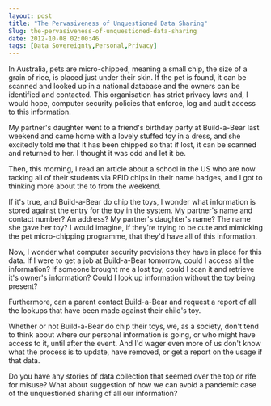 ```yaml
---
layout: post
title: "The Pervasiveness of Unquestioned Data Sharing"
Slug: the-pervasiveness-of-unquestioned-data-sharing
date: 2012-10-08 02:00:46
tags: [Data Sovereignty,Personal,Privacy]
---
```

In Australia, pets are micro-chipped, meaning a small chip, the size of a grain of rice, is placed just under their skin. If the pet is found, it can be scanned and looked up in a national database and the owners can be identified and contacted. This organisation has strict privacy laws and, I would hope, computer security policies that enforce, log and audit access to this information.

My partner's daughter went to a friend's birthday party at Build-a-Bear last weekend and came home with a lovely stuffed toy in a dress, and she excitedly told me that it has been chipped so that if lost, it can be scanned and returned to her. I thought it was odd and let it be.

Then, this morning, I read an article about a school in the US who are now tacking all of their students via RFID chips in their name badges, and I got to thinking more about the to from the weekend.

If it's true, and Build-a-Bear do chip the toys, I wonder what information is stored against the entry for the toy in the system. My partner's name and contact number? An address? My partner's daughter's name? The name she gave her toy? I would imagine, if they're trying to be cute and mimicking the pet micro-chipping programme, that they'd have all of this information.

Now, I wonder what computer security provisions they have in place for this data. If I were to get a job at Build-a-Bear tomorrow, could I access all the information? If someone brought me a lost toy, could I scan it and retrieve it's owner's information? Could I look up information without the toy being present?

Furthermore, can a parent contact Build-a-Bear and request a report of all the lookups that have been made against their child's toy.

Whether or not Build-a-Bear do chip their toys, we, as a society, don't tend to think about where our personal information is going, or who might have access to it, until after the event. And I'd wager even more of us don't know what the process is to update, have removed, or get a report on the usage if that data.

Do you have any stories of data collection that seemed over the top or rife for misuse? What about suggestion of how we can avoid a pandemic case of the unquestioned sharing of all our information?
